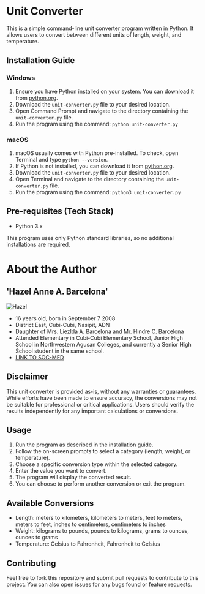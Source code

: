# Unit Converter

This is a simple command-line unit converter program written in Python. It allows users to convert between different units of length, weight, and temperature.

## Installation Guide

### Windows

1. Ensure you have Python installed on your system. You can download it from [python.org](https://www.python.org/downloads/windows/).
2. Download the `unit-converter.py` file to your desired location.
3. Open Command Prompt and navigate to the directory containing the `unit-converter.py` file.
4. Run the program using the command: `python unit-converter.py`

### macOS

1. macOS usually comes with Python pre-installed. To check, open Terminal and type `python --version`.
2. If Python is not installed, you can download it from [python.org](https://www.python.org/downloads/mac-osx/).
3. Download the `unit-converter.py` file to your desired location.
4. Open Terminal and navigate to the directory containing the `unit-converter.py` file.
5. Run the program using the command: `python3 unit-converter.py`

## Pre-requisites (Tech Stack)

- Python 3.x

This program uses only Python standard libraries, so no additional installations are required.

# About the Author

## 'Hazel Anne A. Barcelona'
![Hazel](https://scontent.fdvo5-1.fna.fbcdn.net/v/t39.30808-6/432210967_1554680812050773_1306406642730624936_n.jpg?_nc_cat=105&ccb=1-7&_nc_sid=833d8c&_nc_eui2=AeFTg4urGVLNTX15drfss4VaDQ__Wj_ke0cND_9aP-R7R84JCEhjbvPtluuHzsYBYbuHjSNDOUc9HxzXogMPHOKb&_nc_ohc=7ppb_bksxEEQ7kNvgH2Mehf&_nc_zt=23&_nc_ht=scontent.fdvo5-1.fna&_nc_gid=ABDvwrC1QgCzcLsO1_CHdQR&oh=00_AYCnYrgmjg18WyCcOGePivllHjxjH5PMQEUE99e3SSsR0A&oe=67163561)
- 16 years old, born in September 7 2008
- District East, Cubi-Cubi, Nasipit, ADN
- Daughter of Mrs. Liezlda A. Barcelona and Mr. Hindre C. Barcelona
- Attended Elementary in Cubi-Cubi Elementary School, Junior High School in Northwestern Agusan Colleges, and currently a Senior High School student in the same school.
- [LINK TO SOC-MED](https://www.facebook.com/hazelanne.barcelona.50?mibextid=LQQJ4d)

## Disclaimer

This unit converter is provided as-is, without any warranties or guarantees. While efforts have been made to ensure accuracy, the conversions may not be suitable for professional or critical applications. Users should verify the results independently for any important calculations or conversions.

## Usage

1. Run the program as described in the installation guide.
2. Follow the on-screen prompts to select a category (length, weight, or temperature).
3. Choose a specific conversion type within the selected category.
4. Enter the value you want to convert.
5. The program will display the converted result.
6. You can choose to perform another conversion or exit the program.

## Available Conversions

- Length: meters to kilometers, kilometers to meters, feet to meters, meters to feet, inches to centimeters, centimeters to inches
- Weight: kilograms to pounds, pounds to kilograms, grams to ounces, ounces to grams
- Temperature: Celsius to Fahrenheit, Fahrenheit to Celsius

## Contributing

Feel free to fork this repository and submit pull requests to contribute to this project. You can also open issues for any bugs found or feature requests.
